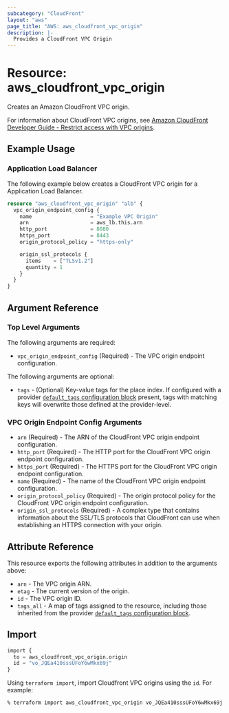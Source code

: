 ```yaml
---
subcategory: "CloudFront"
layout: "aws"
page_title: "AWS: aws_cloudfront_vpc_origin"
description: |-
  Provides a CloudFront VPC Origin
---
```


# Resource: aws_cloudfront_vpc_origin

Creates an Amazon CloudFront VPC origin.

For information about CloudFront VPC origins, see
[Amazon CloudFront Developer Guide - Restrict access with VPC origins][1].

## Example Usage

### Application Load Balancer

The following example below creates a CloudFront VPC origin for a Application Load Balancer.

```terraform
resource "aws_cloudfront_vpc_origin" "alb" {
  vpc_origin_endpoint_config {
    name                   = "Example VPC Origin"
    arn                    = aws_lb.this.arn
    http_port              = 8080
    https_port             = 8443
    origin_protocol_policy = "https-only"

    origin_ssl_protocols {
      items    = ["TLSv1.2"]
      quantity = 1
    }
  }
}
```

## Argument Reference

### Top Level Arguments

The following arguments are required:

* `vpc_origin_endpoint_config` (Required) - The VPC origin endpoint configuration.

The following arguments are optional:

* `tags` - (Optional) Key-value tags for the place index. If configured with a provider [`default_tags` configuration block](https://registry.terraform.io/providers/hashicorp/aws/latest/docs#default_tags-configuration-block) present, tags with matching keys will overwrite those defined at the provider-level.

### VPC Origin Endpoint Config Arguments

* `arn` (Required) - The ARN of the CloudFront VPC origin endpoint configuration.
* `http_port` (Required) - The HTTP port for the CloudFront VPC origin endpoint configuration.
* `https_port` (Required) - The HTTPS port for the CloudFront VPC origin endpoint configuration.
* `name` (Required) - The name of the CloudFront VPC origin endpoint configuration.
* `origin_protocol_policy` (Required) - The origin protocol policy for the CloudFront VPC origin endpoint configuration.
* `origin_ssl_protocols` (Required) - A complex type that contains information about the SSL/TLS protocols that CloudFront can use when establishing an HTTPS connection with your origin.

## Attribute Reference

This resource exports the following attributes in addition to the arguments above:

* `arn` - The VPC origin ARN.
* `etag` - The current version of the origin.
* `id` - The VPC origin ID.
* `tags_all` - A map of tags assigned to the resource, including those inherited from the provider [`default_tags` configuration block](https://registry.terraform.io/providers/hashicorp/aws/latest/docs#default_tags-configuration-block).

[1]: https://docs.aws.amazon.com/AmazonCloudFront/latest/DeveloperGuide/private-content-vpc-origins.html

## Import

```terraform
import {
  to = aws_cloudfront_vpc_origin.origin
  id = "vo_JQEa410sssUFoY6wMkx69j"
}
```

Using `terraform import`, import Cloudfront VPC origins using the `id`. For example:

```console
% terraform import aws_cloudfront_vpc_origin vo_JQEa410sssUFoY6wMkx69j
```
